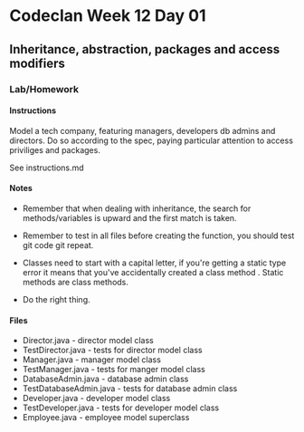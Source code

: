# Codeclan Week 12 Day 01
## Inheritance, abstraction, packages and access modifiers
### Lab/Homework

#### Instructions
Model a tech company, featuring managers, developers db admins and directors.
Do so according to the spec, paying particular attention to access priviliges and packages.

See instructions.md

#### Notes

* Remember that when dealing with inheritance, the search for methods/variables is upward and the first match is taken.

* Remember to test in all files before creating the function, you should test git code git repeat.

* Classes need to start with a capital letter, if you're getting a static type error it means that you've accidentally created a class method . Static methods are class methods.

* Do the right thing.

#### Files
* Director.java - director model class
* TestDirector.java - tests for director model class
* Manager.java - manager model class    
* TestManager.java -  tests for manger model class
* DatabaseAdmin.java -  database admin class
* TestDatabaseAdmin.java - tests for database admin class
* Developer.java -  developer model class
* TestDeveloper.java - tests for developer model class
* Employee.java - employee model superclass
